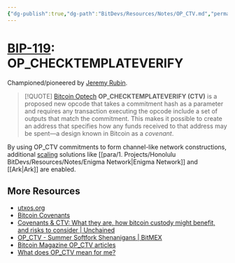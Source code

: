 ```yaml
---
{"dg-publish":true,"dg-path":"BitDevs/Resources/Notes/OP_CTV.md","permalink":"/bit-devs/resources/notes/op-ctv/","title":"OP_CTV","noteIcon":"3","created":"2023-05-24T20:15:13.066-10:00","updated":"2023-05-24T21:44:03.386-10:00"}
---
```


# [BIP-119](https://github.com/bitcoin/bips/blob/master/bip-0119.mediawiki): OP_CHECKTEMPLATEVERIFY

Championed/pioneered by [Jeremy Rubin](https://rubin.io/). 

> [!QUOTE] [Bitcoin Optech](https://bitcoinops.org/en/topics/op_checktemplateverify/)
> **OP_CHECKTEMPLATEVERIFY (CTV)** is a proposed new opcode that takes a commitment hash as a parameter and requires any transaction executing the opcode include a set of outputs that match the commitment. This makes it possible to create an address that specifies how any funds received to that address may be spent—a design known in Bitcoin as a _covenant_.

By using OP_CTV commitments to form channel-like network constructions, additional [scaling](https://utxos.org/uses/scaling/) solutions like [[para/1. Projects/Honolulu BitDevs/Resources/Notes/Enigma Network\|Enigma Network]] and [[Ark\|Ark]] are enabled.

## More Resources
- [utxos.org](https://utxos.org/)
- [Bitcoin Covenants](https://bitcoincovenants.com/)
- [Covenants & CTV: What they are, how bitcoin custody might benefit, and risks to consider | Unchained](https://unchained.com/blog/covenants-ctv-bitcoin-custody/)
- [OP_CTV - Summer Softfork Shenanigans | BitMEX](https://blog.bitmex.com/op_ctv-summer-softfork-shenanigans/)
- [Bitcoin Magazine OP_CTV articles](https://bitcoinmagazine.com/tags/op-ctv)
- [What does OP_CTV mean for me?](https://zensored.substack.com/p/what-does-op-ctv-mean-for-me)